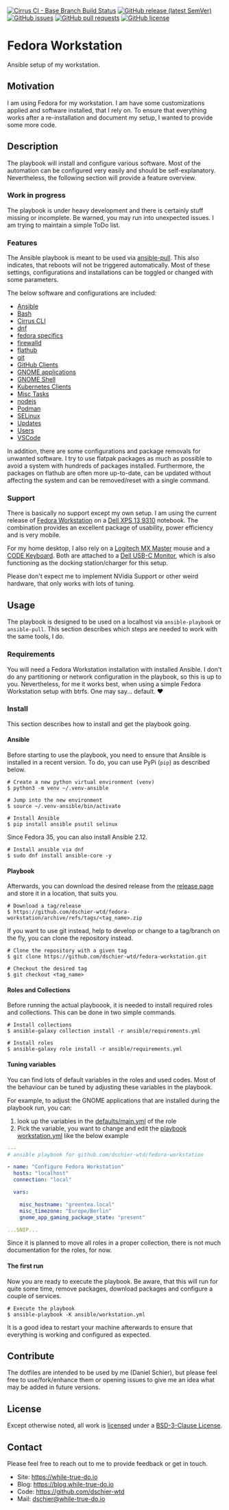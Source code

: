 <!--
reference: https://www.makeareadme.com/
reference: https://commonmark.org/
-->

[![Cirrus CI - Base Branch Build Status](https://img.shields.io/cirrus/github/dschier-wtd/fedora-workstation?logo=Cirrus-ci)](https://cirrus-ci.com/github/dschier-wtd/fedora-workstation)
[![GitHub release (latest SemVer)](https://img.shields.io/github/v/release/dschier-wtd/fedora-workstation?logo=GitHub&label=Release&sort=semver)](https://github.com/dschier-wtd/fedora-workstation/releases)
[![GitHub issues](https://img.shields.io/github/issues/dschier-wtd/fedora-workstation)](https://github.com/dschier-wtd/fedora-workstation/issues)
[![GitHub pull requests](https://img.shields.io/github/issues-pr/dschier-wtd/fedora-workstation)](https://github.com/dschier-wtd/fedora-workstation/pulls)
[![GitHub license](https://img.shields.io/github/license/dschier-wtd/fedora-workstation)](https://github.com/dschier-wtd/fedora-workstation/blob/main/LICENSE)

# Fedora Workstation

Ansible setup of my workstation.

## Motivation

I am using Fedora for my workstation. I am have some customizations applied and
software installed, that I rely on. To ensure that everything works after a
re-installation and document my setup, I wanted to provide some more code.

## Description

The playbook will install and configure various software. Most of the automation
can be configured very easily and should be self-explanatory. Nevertheless,
the following section will provide a feature overview.

### Work in progress

The playbook is under heavy development and there is certainly stuff missing or
incomplete. Be warned, you may run into unexpected issues. I am trying to
maintain a simple ToDo list.

### Features

The Ansible playbook is meant to be used via
[ansible-pull](https://docs.ansible.com/ansible/latest/cli/ansible-pull.html).
This also indicates, that reboots will not be triggered automatically. Most of
these settings, configurations and installations can be toggled or changed with
some parameters.

The below software and configurations are included:

- [Ansible](./ansible/roles/ansible/)
- [Bash](./ansible/roles/bash/)
- [Cirrus CLI](./ansible/roles/cirrus_cli/)
- [dnf](./ansible/roles/dnf/)
- [fedora specifics](./ansible/roles/fedora/)
- [firewalld](./ansible/roles/firewalld/)
- [flathub](./ansible/roles/flathub/)
- [git](./ansible/roles/git/)
- [GitHub Clients](./ansible/roles/github_client/)
- [GNOME applications](./ansible/roles/gnome_applications/)
- [GNOME Shell](./ansible/roles/gnome_shell/)
- [Kubernetes Clients](./ansible/roles/kubernetes_client/)
- [Misc Tasks](./ansible/roles/misc/)
- [nodejs](./ansible/roles/nodejs/)
- [Podman](./ansible/roles/podman/)
- [SELinux](./ansible/roles/selinux/)
- [Updates](./ansible/roles/update/)
- [Users](./ansible/roles/user/)
- [VSCode](./ansible/roles/vscode/)

In addition, there are some configurations and package removals for unwanted
software. I try to use flatpak packages as much as possible to avoid a system
with hundreds of packages installed. Furthermore, the packages on flathub are
often more up-to-date, can be updated without affecting the system and can be
removed/reset with a single command.

<!--
Lastly, the playbook is pulling in the configurations from my
[.dotfiles](https://github.com/dschier-wtd/.dotfiles) repository and configure
the system accordingly.
-->

### Support

There is basically no support except my own setup. I am using the current
release of [Fedora Workstation](https://getfedora.org/en/workstation/) on a
[Dell XPS 13 9310](https://en.wikipedia.org/wiki/Dell_XPS) notebook. The
combination provides an excellent package of usability, power efficiency and is
very mobile.

For my home desktop, I also rely on a
[Logitech MX Master](https://www.logitech.com/en-us/mx/master-series.html) mouse
and a [CODE Keyboard](https://codekeyboards.com/). Both are attached to a
[Dell USB-C Monitor](https://www.dell.com/en-us/work/lp/usb-c-monitor), which
is also functioning as the docking station/charger for this setup.

Please don't expect me to implement NVidia Support or other weird hardware, that
only works with lots of tuning.

## Usage

The playbook is designed to be used on a localhost via `ansible-playbook` or
`ansible-pull`. This section describes which steps are needed to work with the
same tools, I do.

### Requirements

You will need a Fedora Workstation installation with installed Ansible. I don't
do any partitioning or network configuration in the playbook, so this is up to
you. Nevertheless, for me it works best, when using a simple Fedora Workstation
setup with btrfs. One may say... default. :heart:

### Install

This section describes how to install and get the playbook going.

#### Ansible

Before starting to use the playbook, you need to ensure that Ansible is
installed in a recent version. To do, you can use PyPi (`pip`) as described
below.

```shell
# Create a new python virtual environment (venv)
$ python3 -m venv ~/.venv-ansible

# Jump into the new environment
$ source ~/.venv-ansible/bin/activate

# Install Ansible
$ pip install ansible psutil selinux
```

Since Fedora 35, you can also install Ansible 2.12.

```shell
# Install ansible via dnf
$ sudo dnf install ansible-core -y
```

#### Playbook

Afterwards, you can download the desired release from the
[release page](https://github.com/whiletruedoio/container-template/tags) and
store it in a location, that suits you.

```shell
# Download a tag/release
$ https://github.com/dschier-wtd/fedora-workstation/archive/refs/tags/<tag_name>.zip

```

If you want to use git instead, help to develop or change to a tag/branch on
the fly, you can clone the repository instead.

```shell
# Clone the repository with a given tag
$ git clone https://github.com/dschier-wtd/fedora-workstation.git

# Checkout the desired tag
$ git checkout <tag_name>
```

#### Roles and Collections

Before running the actual playboook, it is needed to install required roles
and collections. This can be done in two simple commands.

```shell
# Install collections
$ ansible-galaxy collection install -r ansible/requirements.yml

# Install roles
$ ansible-galaxy role install -r ansible/requirements.yml
```

#### Tuning variables

You can find lots of default variables in the roles and used codes. Most of
the behaviour can be tuned by adjusting these variables in the playbook.

For example, to adjust the GNOME applications that are installed during the
playbook run, you can:

1. look up the variables in the
   [defaults/main.yml](./ansible/roles/gnome_applications/defaults/main.yml)
   of the role
2. Pick the variable, you want to change and edit the
   [playbook workstation.yml](./ansible/workstation.yml) like the below example

```yaml
---
# ansible playbook for github.com/dschier-wtd/fedora-workstation

- name: "Configure Fedora Workstation"
  hosts: "localhost"
  connection: "local"

  vars:

    misc_hostname: "greentea.local"
    misc_timezone: "Europe/Berlin"
    gnome_app_gaming_package_state: "present"

...SNIP...
```

Since it is planned to move all roles in a proper collection, there is not much
documentation for the roles, for now.

#### The first run

Now you are ready to execute the playbook. Be aware, that this will run for
quite some time, remove packages, download packages and configure a couple of
services.

```shell
# Execute the playbook
$ ansible-playbook -K ansible/workstation.yml
```

It is a good idea to restart your machine afterwards to ensure that everything
is working and configured as expected.

## Contribute

The dotfiles are intended to be used by me (Daniel Schier), but please feel free
to use/fork/enhance them or opening issues to give me an idea what may be added
in future versions.

## License

Except otherwise noted, all work is [licensed](LICENSE) under a
[BSD-3-Clause License](https://opensource.org/licenses/BSD-3-Clause).

## Contact

Please feel free to reach out to me to provide feedback or get in touch.

- Site: <https://while-true-do.io>
- Blog: <https://blog.while-true-do.io>
- Code: <https://github.com/dschier-wtd>
- Mail: [dschier@while-true-do.io](mailto:dschier@while-true-do.io)
